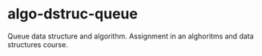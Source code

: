 # algo-dstruc-queue
Queue data structure and algorithm. Assignment in an alghoritms and data structures course. 
